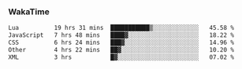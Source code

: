 ### WakaTime

<!--START_SECTION:waka-->

```txt
Lua          19 hrs 31 mins  ███████████▒░░░░░░░░░░░░░   45.58 %
JavaScript   7 hrs 48 mins   ████▓░░░░░░░░░░░░░░░░░░░░   18.22 %
CSS          6 hrs 24 mins   ███▓░░░░░░░░░░░░░░░░░░░░░   14.96 %
Other        4 hrs 22 mins   ██▓░░░░░░░░░░░░░░░░░░░░░░   10.20 %
XML          3 hrs           █▓░░░░░░░░░░░░░░░░░░░░░░░   07.02 %
```

<!--END_SECTION:waka-->
